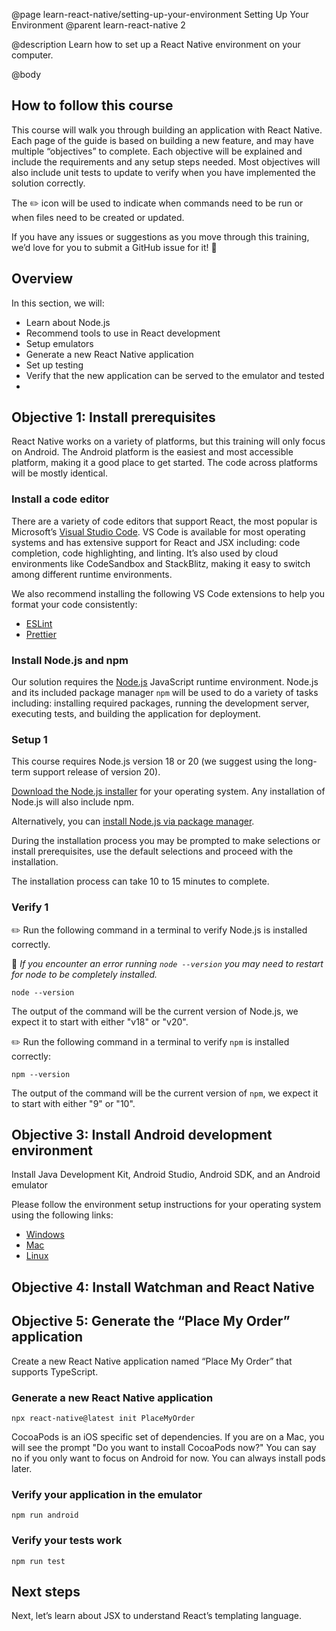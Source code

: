 @page learn-react-native/setting-up-your-environment Setting Up Your Environment
@parent learn-react-native 2

@description Learn how to set up a React Native environment on your computer.

@body

## How to follow this course

This course will walk you through building an application with React Native. Each page of the guide is based on building a new feature, and may have multiple “objectives” to complete. Each objective will be explained and include the requirements and any setup steps needed. Most objectives will also include unit tests to update to verify when you have implemented the solution correctly.

The ✏️ icon will be used to indicate when commands need to be run or when files need to be created or updated.

If you have any issues or suggestions as you move through this training, we’d love for you to submit a GitHub issue for it! 💖

## Overview

In this section, we will:

- Learn about Node.js
- Recommend tools to use in React development
- Setup emulators
- Generate a new React Native application
- Set up testing
- Verify that the new application can be served to the emulator and tested
-
## Objective 1: Install prerequisites

React Native works on a variety of platforms, but this training will only focus on Android. The Android platform is the easiest and most accessible platform, making it a good place to get started. The code across platforms will be mostly identical.

### Install a code editor

There are a variety of code editors that support React, the most popular is Microsoft’s [Visual Studio Code](https://code.visualstudio.com/). VS Code is available for most operating systems and has extensive support for React and JSX including: code completion, code highlighting, and linting. It’s also used by cloud environments like CodeSandbox and StackBlitz, making it easy to switch among different runtime environments.

We also recommend installing the following VS Code extensions to help you format your code consistently: 

- [ESLint](https://marketplace.visualstudio.com/items?itemName=dbaeumer.vscode-eslint)
- [Prettier](https://marketplace.visualstudio.com/items?itemName=esbenp.prettier-vscode)

### Install Node.js and npm

Our solution requires the [Node.js](https://nodejs.org/) JavaScript runtime
environment. Node.js and its included package manager `npm` will be used to do a
variety of tasks including: installing required packages, running the
development server, executing tests, and building the application for
deployment.

### Setup 1

This course requires Node.js version 18 or 20 (we suggest using the long-term
support release of version 20).

[Download the Node.js installer](https://nodejs.org/en/download) for your operating system.
Any installation of Node.js will also include npm.

Alternatively, you can [install Node.js via package manager](https://nodejs.org/en/download/package-manager).

During the installation process you may be prompted to make selections or install prerequisites, use
the default selections and proceed with the installation.

The installation process can take 10 to 15 minutes to complete.

### Verify 1

✏️ Run the following command in a terminal to verify Node.js is installed correctly.

🔦 _If you encounter an error running `node --version` you may need to restart for node to be
completely installed._

```shell
node --version
```

The output of the command will be the current version of Node.js, we expect it
to start with either "v18" or "v20".

✏️ Run the following command in a terminal to verify `npm` is installed correctly:

```shell
npm --version
```

The output of the command will be the current version of `npm`, we expect it
to start with either "9" or "10".

## Objective 3: Install Android development environment

Install Java Development Kit, Android Studio, Android SDK, and an Android emulator

Please follow the environment setup instructions for your operating system using the following links:

- [Windows](https://reactnative.dev/docs/environment-setup?os=windows&platform=android)
- [Mac](https://reactnative.dev/docs/environment-setup?os=macos&platform=android)
- [Linux](https://reactnative.dev/docs/environment-setup?os=linux&platform=android)

## Objective 4: Install Watchman and React Native

<!-- TODO -->

## Objective 5: Generate the “Place My Order” application

Create a new React Native application named “Place My Order” that supports TypeScript.


### Generate a new React Native application

```
npx react-native@latest init PlaceMyOrder
```

CocoaPods is an iOS specific set of dependencies. If you are on a Mac, you will see the prompt "Do you want to install CocoaPods now?" You can say no if you only want to focus on Android for now. You can always install pods later.

### Verify your application in the emulator

```
npm run android
```

### Verify your tests work

```
npm run test
```


## Next steps

Next, let’s learn about JSX to understand React’s templating language.